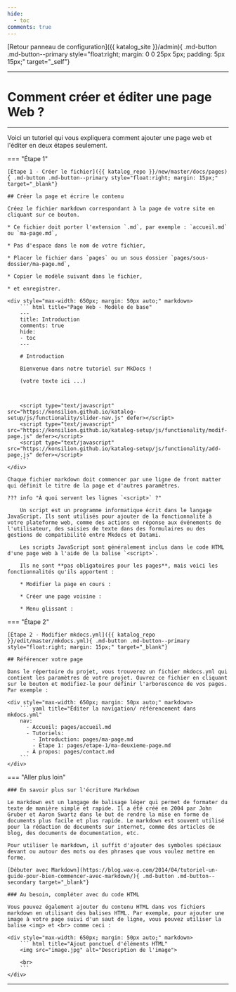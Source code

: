 ```yaml
---
hide:
  - toc
comments: true
---
```




[Retour panneau de configuration]({{ katalog_site }}/admin){ .md-button .md-button--primary style="float:right; margin: 0 0 25px 5px; padding: 5px 15px;" target="_self"}

---

# Comment créer et éditer une page Web ?

---

Voici un tutoriel qui vous expliquera comment ajouter une page web et l'éditer en deux étapes seulement.

=== "Étape 1"

    [Étape 1 - Créer le fichier]({{ katalog_repo }}/new/master/docs/pages){ .md-button .md-button--primary style="float:right; margin: 15px;" target="_blank"}

    ## Créer la page et écrire le contenu

    Créez le fichier markdown correspondant à la page de votre site en cliquant sur ce bouton. 

    * Ce fichier doit porter l'extension `.md`, par exemple : `accueil.md` ou `ma-page.md`,

    * Pas d'espace dans le nom de votre fichier,

    * Placer le fichier dans `pages` ou un sous dossier `pages/sous-dossier/ma-page.md`,

    * Copier le modèle suivant dans le fichier,
    
    * et enregistrer.

    <div style="max-width: 650px; margin: 50px auto;" markdown>
        ``` html title="Page Web - Modèle de base"
        ---
        title: Introduction
        comments: true
        hide:
        - toc
        ---

        # Introduction

        Bienvenue dans notre tutoriel sur MkDocs !

        (votre texte ici ...)



        <script type="text/javascript" src="https://konsilion.github.io/katalog-setup/js/functionality/slider-nav.js" defer></script>
        <script type="text/javascript" src="https://konsilion.github.io/katalog-setup/js/functionality/modif-page.js" defer></script> 
        <script type="text/javascript" src="https://konsilion.github.io/katalog-setup/js/functionality/add-page.js" defer></script>
        ```
    </div>

    Chaque fichier markdown doit commencer par une ligne de front matter qui définit le titre de la page et d'autres paramètres.

    ??? info "À quoi servent les lignes `<script>` ?"

        Un script est un programme informatique écrit dans le langage JavaScript. Ils sont utilisés pour ajouter de la fonctionnalité à votre plateforme web, comme des actions en réponse aux événements de l'utilisateur, des saisies de texte dans des formulaires ou des gestions de compatibilité entre Mkdocs et Datami.

        Les scripts JavaScript sont généralement inclus dans le code HTML d'une page web à l'aide de la balise `<script>`.

        Ils ne sont **pas obligatoires pour les pages**, mais voici les fonctionnalités qu'ils apportent :

        * Modifier la page en cours :

        * Créer une page voisine :

        * Menu glissant :

=== "Étape 2" 

    [Étape 2 - Modifier mkdocs.yml]({{ katalog_repo }}/edit/master/mkdocs.yml){ .md-button .md-button--primary style="float:right; margin: 15px;" target="_blank"}

    ## Référencer votre page

    Dans le répertoire du projet, vous trouverez un fichier mkdocs.yml qui contient les paramètres de votre projet. Ouvrez ce fichier en cliquant sur le bouton et modifiez-le pour définir l'arborescence de vos pages. Par exemple :

    <div style="max-width: 650px; margin: 50px auto;" markdown>
        ``` yaml title="Éditer la navigation/ référencement dans mkdocs.yml"
        nav:
          - Accueil: pages/accueil.md
          - Tutoriels:
            - Introduction: pages/ma-page.md
            - Étape 1: pages/etape-1/ma-deuxieme-page.md
          - À propos: pages/contact.md
        ```
    </div>

=== "Aller plus loin"

    ### En savoir plus sur l'écriture Markdown

    Le markdown est un langage de balisage léger qui permet de formater du texte de manière simple et rapide. Il a été créé en 2004 par John Gruber et Aaron Swartz dans le but de rendre la mise en forme de documents plus facile et plus rapide. Le markdown est souvent utilisé pour la rédaction de documents sur internet, comme des articles de blog, des documents de documentation, etc.

    Pour utiliser le markdown, il suffit d'ajouter des symboles spéciaux devant ou autour des mots ou des phrases que vous voulez mettre en forme.

    [Débuter avec Markdown](https://blog.wax-o.com/2014/04/tutoriel-un-guide-pour-bien-commencer-avec-markdown/){ .md-button .md-button--secondary target="_blank"}

    ### Au besoin, compléter avec du code HTML

    Vous pouvez également ajouter du contenu HTML dans vos fichiers markdown en utilisant des balises HTML. Par exemple, pour ajouter une image à votre page suivi d'un saut de ligne, vous pouvez utiliser la balise <img> et <br> comme ceci :

    <div style="max-width: 650px; margin: 50px auto;" markdown>
        ``` html title="Ajout ponctuel d'éléments HTML"
        <img src="image.jpg" alt="Description de l'image">

        <br>
        ```
    </div>

---
